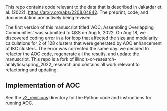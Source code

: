 This repo contains code relevant to the data that is described in Jakatdar et al. (2022), https://arxiv.org/abs/2208.04842. 
The preprint, code, and documentation are actively being revised. 

The first version of this manuscript titled 'AOC; Assembling Overlapping Communities' was submitted to QSS on Aug 5, 2022.
On Aug 18, we discovered coding error in a for loop that affected the size and modularity calculations for 2 of 128 clusters
that were generated by AOC enhancement of IKC clusters. The error was corrected the same day. we decided to refactor the 
AOC code, regenerate all the results, and update the manuscript. This repo is a fork of 
illinois-or-research-analytics/spring_2022_research and contains all work relevant to refactoring and updating.

## Implementation of AOC

See the [v2_revisions](https://github.com/illinois-or-research-analytics/aocv2_plus/tree/main/v2_revisions) directory for the Python code and instructions for running AOC.